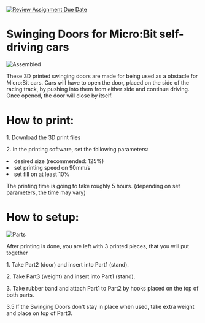 [![Review Assignment Due Date](https://classroom.github.com/assets/deadline-readme-button-24ddc0f5d75046c5622901739e7c5dd533143b0c8e959d652212380cedb1ea36.svg)](https://classroom.github.com/a/V-0A61vX)
# Swinging Doors for Micro:Bit self-driving cars
![Assembled](https://github.com/pslib-cz/2022-p2a-mme-pppp-JakesJakub/assets/91247920/fc922db6-7eba-4ff1-8247-1ff9e4af290b)
  <p>These 3D printed swinging doors are made for being used as a obstacle for Micro:Bit cars. Cars will have to open the door, placed on the side of the racing track, by pushing into them from either side and continue driving. Once opened, the door will close by itself.</p>

# How to print:
<p>1. Download the 3D print files</p>
<p>2. In the printing software, set the following parameters:</p>
<li>desired size (recommended: 125%)</li>
<li>set printing speed on 90mm/s</li>
<li>set fill on at least 10% </li>
<p>The printing time is going to take roughly 5 hours. (depending on set parameters, the time may vary)</p>

# How to setup:
![Parts](https://github.com/pslib-cz/2022-p2a-mme-pppp-JakesJakub/assets/91247920/d79ebb7e-6162-4fbe-b9dc-5e71a808c012)
<p>After printing is done, you are left with 3 printed pieces, that you will put together</p>
<p>1. Take Part2 (door) and insert into Part1 (stand).</p>
<p>2. Take Part3 (weight) and insert into Part1 (stand).</p>
<p>3. Take rubber band and attach Part1 to Part2 by hooks placed on the top of both parts.</p>
<p>3.5 If the Swinging Doors don't stay in place when used, take extra weight and place on top of Part3.</p>
